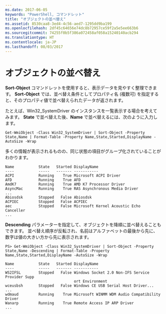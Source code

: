 ```yaml
---
ms.date: 2017-06-05
keywords: "PowerShell, コマンドレット"
title: "オブジェクトの並べ替え"
ms.assetid: 8530caa8-3ed4-4c56-aed7-1295dd9ba199
ms.openlocfilehash: 2df45c64656e74dc8b72957ce59f2a5e5ee663b6
ms.sourcegitcommit: 74255f0b5f386a072458af058a15240140acb294
ms.translationtype: HT
ms.contentlocale: ja-JP
ms.lasthandoff: 08/03/2017
---
```

# <a name="sorting-objects"></a>オブジェクトの並べ替え
**Sort-Object** コマンドレットを使用すると、表示データを見やすく整理できます。 **Sort-Object** では、並べ替え条件としてプロパティ名 (複数可) を指定すると、そのプロパティ値で並べ替えられたデータが返されます。

たとえば、Win32_SystemDriver のインスタンスを一覧表示する場合を考えてみます。 **State** で並べ替えた後、**Name** で並べ替えるには、次のように入力します。

```
Get-WmiObject -Class Win32_SystemDriver | Sort-Object -Property State,Name | Format-Table -Property Name,State,Started,DisplayName -AutoSize -Wrap
```

多くの情報が表示されるものの、同じ状態の項目がグループ化されていることがわかります。

```
Name           State   Started DisplayName
----           -----   ------- -----------
ACPI           Running    True Microsoft ACPI Driver
AFD            Running    True AFD
AmdK7          Running    True AMD K7 Processor Driver
AsyncMac       Running    True RAS Asynchronous Media Driver
...
Abiosdsk       Stopped   False Abiosdsk
ACPIEC         Stopped   False ACPIEC
aec            Stopped   False Microsoft Kernel Acoustic Echo Canceller
...
```

**Descending** パラメーターを指定して、オブジェクトを降順に並べ替えることもできます。 並べ替え順序が反転され、名前はアルファベットの最後から先に、数字は値の大きい方から先に表示されます。

```
PS> Get-WmiObject -Class Win32_SystemDriver | Sort-Object -Property State,Name -Descending | Format-Table -Property Name,State,Started,DisplayName -AutoSize -Wrap

Name           State   Started DisplayName
----           -----   ------- -----------
WS2IFSL        Stopped   False Windows Socket 2.0 Non-IFS Service Provider Supp
                               ort Environment
wceusbsh       Stopped   False Windows CE USB Serial Host Driver...
...
wdmaud         Running    True Microsoft WINMM WDM Audio Compatibility Driver
Wanarp         Running    True Remote Access IP ARP Driver
...
```

